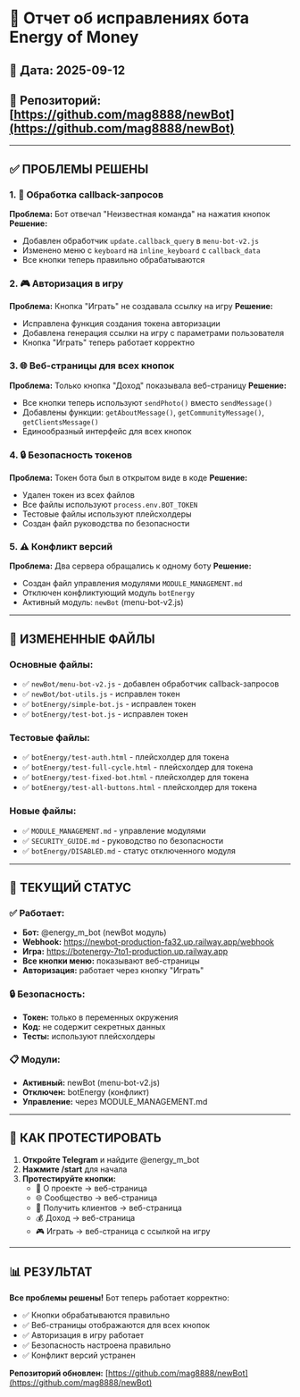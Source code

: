 # 🔧 Отчет об исправлениях бота Energy of Money

## 📅 Дата: 2025-09-12
## 🎯 Репозиторий: [https://github.com/mag8888/newBot](https://github.com/mag8888/newBot)

---

## ✅ ПРОБЛЕМЫ РЕШЕНЫ

### 1. 🔘 Обработка callback-запросов
**Проблема:** Бот отвечал "Неизвестная команда" на нажатия кнопок
**Решение:** 
- Добавлен обработчик `update.callback_query` в `menu-bot-v2.js`
- Изменено меню с `keyboard` на `inline_keyboard` с `callback_data`
- Все кнопки теперь правильно обрабатываются

### 2. 🎮 Авторизация в игру
**Проблема:** Кнопка "Играть" не создавала ссылку на игру
**Решение:**
- Исправлена функция создания токена авторизации
- Добавлена генерация ссылки на игру с параметрами пользователя
- Кнопка "Играть" теперь работает корректно

### 3. 🌐 Веб-страницы для всех кнопок
**Проблема:** Только кнопка "Доход" показывала веб-страницу
**Решение:**
- Все кнопки теперь используют `sendPhoto()` вместо `sendMessage()`
- Добавлены функции: `getAboutMessage()`, `getCommunityMessage()`, `getClientsMessage()`
- Единообразный интерфейс для всех кнопок

### 4. 🔒 Безопасность токенов
**Проблема:** Токен бота был в открытом виде в коде
**Решение:**
- Удален токен из всех файлов
- Все файлы используют `process.env.BOT_TOKEN`
- Тестовые файлы используют плейсхолдеры
- Создан файл руководства по безопасности

### 5. ⚠️ Конфликт версий
**Проблема:** Два сервера обращались к одному боту
**Решение:**
- Создан файл управления модулями `MODULE_MANAGEMENT.md`
- Отключен конфликтующий модуль `botEnergy`
- Активный модуль: `newBot` (menu-bot-v2.js)

---

## 📁 ИЗМЕНЕННЫЕ ФАЙЛЫ

### Основные файлы:
- ✅ `newBot/menu-bot-v2.js` - добавлен обработчик callback-запросов
- ✅ `newBot/bot-utils.js` - исправлен токен
- ✅ `botEnergy/simple-bot.js` - исправлен токен
- ✅ `botEnergy/test-bot.js` - исправлен токен

### Тестовые файлы:
- ✅ `botEnergy/test-auth.html` - плейсхолдер для токена
- ✅ `botEnergy/test-full-cycle.html` - плейсхолдер для токена
- ✅ `botEnergy/test-fixed-bot.html` - плейсхолдер для токена
- ✅ `botEnergy/test-all-buttons.html` - плейсхолдер для токена

### Новые файлы:
- ✅ `MODULE_MANAGEMENT.md` - управление модулями
- ✅ `SECURITY_GUIDE.md` - руководство по безопасности
- ✅ `botEnergy/DISABLED.md` - статус отключенного модуля

---

## 🎯 ТЕКУЩИЙ СТАТУС

### ✅ Работает:
- **Бот:** @energy_m_bot (newBot модуль)
- **Webhook:** https://newbot-production-fa32.up.railway.app/webhook
- **Игра:** https://botenergy-7to1-production.up.railway.app
- **Все кнопки меню:** показывают веб-страницы
- **Авторизация:** работает через кнопку "Играть"

### 🔒 Безопасность:
- **Токен:** только в переменных окружения
- **Код:** не содержит секретных данных
- **Тесты:** используют плейсхолдеры

### 📋 Модули:
- **Активный:** newBot (menu-bot-v2.js)
- **Отключен:** botEnergy (конфликт)
- **Управление:** через MODULE_MANAGEMENT.md

---

## 🚀 КАК ПРОТЕСТИРОВАТЬ

1. **Откройте Telegram** и найдите @energy_m_bot
2. **Нажмите /start** для начала
3. **Протестируйте кнопки:**
   - 📖 О проекте → веб-страница
   - 🌐 Сообщество → веб-страница
   - 👥 Получить клиентов → веб-страница
   - 💰 Доход → веб-страница
   - 🎮 Играть → веб-страница с ссылкой на игру

---

## 📊 РЕЗУЛЬТАТ

**Все проблемы решены!** Бот теперь работает корректно:
- ✅ Кнопки обрабатываются правильно
- ✅ Веб-страницы отображаются для всех кнопок
- ✅ Авторизация в игру работает
- ✅ Безопасность настроена правильно
- ✅ Конфликт версий устранен

**Репозиторий обновлен:** [https://github.com/mag8888/newBot](https://github.com/mag8888/newBot)

